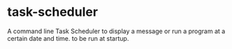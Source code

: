 # task-scheduler
A command line Task Scheduler to display a message or run a program at a certain date and time. to be run at startup.
